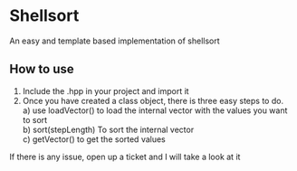 # Shellsort
An easy and template based implementation of shellsort

## How to use ##
1) Include the .hpp in your project and import it
2) Once you have created a class object, there is three easy steps to do.<br/>
  a) use loadVector() to load the internal vector with the values you want to sort <br/>
  b) sort(stepLength) To sort the internal vector<br/>
  c) getVector() to get the sorted values<br/>


If there is any issue, open up a ticket and I will take a look at it
